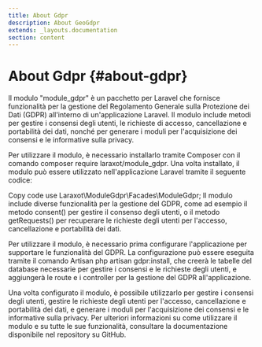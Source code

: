 ```yaml
---
title: About Gdpr
description: About GeoGdpr
extends: _layouts.documentation
section: content
---
```


# About Gdpr {#about-gdpr}

Il modulo "module_gdpr" è un pacchetto per Laravel che fornisce funzionalità per la gestione del Regolamento Generale sulla Protezione dei Dati (GDPR) all'interno di un'applicazione Laravel. Il modulo include metodi per gestire i consensi degli utenti, le richieste di accesso, cancellazione e portabilità dei dati, nonché per generare i moduli per l'acquisizione dei consensi e le informative sulla privacy.

Per utilizzare il modulo, è necessario installarlo tramite Composer con il comando composer require laraxot/module_gdpr. Una volta installato, il modulo può essere utilizzato nell'applicazione Laravel tramite il seguente codice:

Copy code
use Laraxot\ModuleGdpr\Facades\ModuleGdpr;
Il modulo include diverse funzionalità per la gestione del GDPR, come ad esempio il metodo consent() per gestire il consenso degli utenti, o il metodo getRequests() per recuperare le richieste degli utenti per l'accesso, cancellazione e portabilità dei dati.

Per utilizzare il modulo, è necessario prima configurare l'applicazione per supportare le funzionalità del GDPR. La configurazione può essere eseguita tramite il comando Artisan php artisan gdpr:install, che creerà le tabelle del database necessarie per gestire i consensi e le richieste degli utenti, e aggiungerà le route e i controller per la gestione del GDPR all'applicazione.

Una volta configurato il modulo, è possibile utilizzarlo per gestire i consensi degli utenti, gestire le richieste degli utenti per l'accesso, cancellazione e portabilità dei dati, e generare i moduli per l'acquisizione dei consensi e le informative sulla privacy. Per ulteriori informazioni su come utilizzare il modulo e su tutte le sue funzionalità, consultare la documentazione disponibile nel repository su GitHub.

